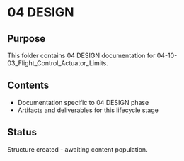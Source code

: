# 04 DESIGN

## Purpose
This folder contains 04 DESIGN documentation for 04-10-03_Flight_Control_Actuator_Limits.

## Contents
- Documentation specific to 04 DESIGN phase
- Artifacts and deliverables for this lifecycle stage

## Status
Structure created - awaiting content population.
